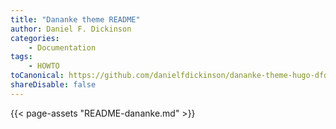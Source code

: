 ```yaml
---
title: "Dananke theme README"
author: Daniel F. Dickinson
categories:
    - Documentation
tags:
    - HOWTO
toCanonical: https://github.com/danielfdickinson/dananke-theme-hugo-dfd/blob/main/README.md
shareDisable: false
---
```


{{< page-assets "README-dananke.md" >}}
